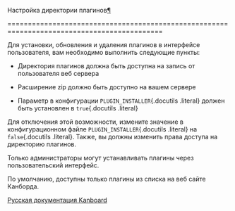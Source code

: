 Настройка директории плагинов[¶](#plugin-directory-configuration "Ссылка на этот заголовок")

============================================================================================



Для установки, обновления и удаления плагинов в интерфейсе пользователя, вам необходимо выполнить следующие пункты:



-   Директория плагинов должна быть доступна на запись от пользователя веб сервера



-   Расширение zip должно быть доступно на вашем сервере



-   Параметр в конфигурации `PLUGIN_INSTALLER`{.docutils .literal} должен быть установлен в `true`{.docutils .literal}



Для отключения этой возможности, измените значение в конфигурационном файле `PLUGIN_INSTALLER`{.docutils .literal} на `false`{.docutils .literal}. Также, вы должны изменить права доступа на директорию плагинов.



Только администраторы могут устанавливать плагины через пользовательский интерфейс.



По умолчанию, доступны только плагины из списка на веб сайте Канборда.



 



 



 



 



 



 



[Русская документация Kanboard](http://kanboard.ru/doc/)

